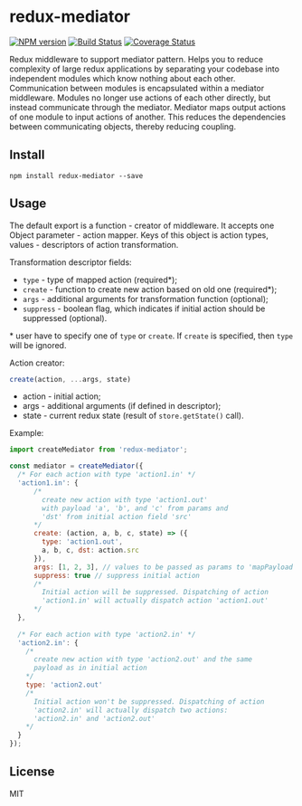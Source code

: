 # redux-mediator

[![NPM version](https://img.shields.io/npm/v/redux-mediator.svg)](https://www.npmjs.com/package/redux-mediator)
[![Build Status](https://travis-ci.org/quadreex/redux-mediator.svg?branch=master)](https://travis-ci.org/quadreex/redux-mediator)
[![Coverage Status](https://coveralls.io/repos/github/quadreex/redux-mediator/badge.svg?branch=master)](https://coveralls.io/github/quadreex/redux-mediator?branch=master)

Redux middleware to support mediator pattern. Helps you to reduce complexity of large redux applications by separating your codebase into independent modules which know nothing about each other. Communication between modules is encapsulated within a mediator middleware. Modules no longer use actions of each other directly, but instead communicate through the mediator. Mediator maps output actions of one module to input actions of another. This reduces the dependencies between communicating objects, thereby reducing coupling.

## Install

```
npm install redux-mediator --save
```

## Usage

The default export is a function - creator of middleware. It accepts one Object parameter - action mapper. Keys of this object is action types, values - descriptors of action transformation. 

Transformation descriptor fields:
- `type` - type of mapped action (required*);
- `create` - function to create new action based on old one (required*);
- `args` - additional arguments for transformation function (optional);
- `suppress` - boolean flag, which indicates if initial action should be suppressed (optional).

\* user have to specify one of `type` or `create`. If `create` is specified, then `type` will be ignored.

Action creator:
```javascript
create(action, ...args, state)
```
- action - initial action;
- args - additional arguments (if defined in descriptor);
- state - current redux state (result of `store.getState()` call).

Example:
```javascript
import createMediator from 'redux-mediator';

const mediator = createMediator({
  /* For each action with type 'action1.in' */
  'action1.in': {
      /*
        create new action with type 'action1.out'
        with payload 'a', 'b', and 'c' from params and 
        'dst' from initial action field 'src'
      */
      create: (action, a, b, c, state) => ({
        type: 'action1.out',
        a, b, c, dst: action.src
      }),
      args: [1, 2, 3], // values to be passed as params to 'mapPayload function'
      suppress: true // suppress initial action
      /*
        Initial action will be suppressed. Dispatching of action
        'action1.in' will actually dispatch action 'action1.out'
      */
  },
  
  /* For each action with type 'action2.in' */
  'action2.in': {
    /*
      create new action with type 'action2.out' and the same
      payload as in initial action
    */
    type: 'action2.out'
    /*
      Initial action won't be suppressed. Dispatching of action
      'action2.in' will actually dispatch two actions:
      'action2.in' and 'action2.out'
    */
  }
});
```

## License

MIT
